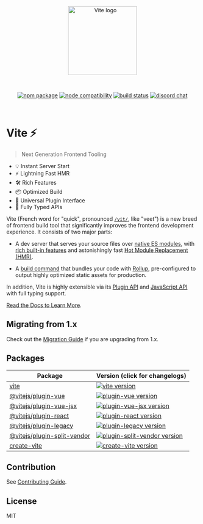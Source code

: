 <p align="center">
  <a href="https://vitejs.dev" target="_blank" rel="noopener noreferrer">
    <img width="180" src="https://vitejs.dev/logo.svg" alt="Vite logo">
  </a>
</p>
<br/>
<p align="center">
  <a href="https://npmjs.com/package/vite"><img src="https://img.shields.io/npm/v/vite.svg" alt="npm package"></a>
  <a href="https://nodejs.org/en/about/releases/"><img src="https://img.shields.io/node/v/vite.svg" alt="node compatibility"></a>
  <a href="https://github.com/vitejs/vite/actions/workflows/ci.yml"><img src="https://github.com/vitejs/vite/actions/workflows/ci.yml/badge.svg?branch=main" alt="build status"></a>
  <a href="https://chat.vitejs.dev"><img src="https://img.shields.io/badge/chat-discord-blue?style=flat&logo=discord" alt="discord chat"></a>
</p>
<br/>

# Vite ⚡

> Next Generation Frontend Tooling

- 💡 Instant Server Start
- ⚡️ Lightning Fast HMR
- 🛠️ Rich Features
- 📦 Optimized Build
- 🔩 Universal Plugin Interface
- 🔑 Fully Typed APIs

Vite (French word for "quick", pronounced [`/vit/`](https://cdn.jsdelivr.net/gh/vitejs/vite@main/docs/public/vite.mp3), like "veet") is a new breed of frontend build tool that significantly improves the frontend development experience. It consists of two major parts:

- A dev server that serves your source files over [native ES modules](https://developer.mozilla.org/en-US/docs/Web/JavaScript/Guide/Modules), with [rich built-in features](https://vitejs.dev/guide/features.html) and astonishingly fast [Hot Module Replacement (HMR)](https://vitejs.dev/guide/features.html#hot-module-replacement).

- A [build command](https://vitejs.dev/guide/build.html) that bundles your code with [Rollup](https://rollupjs.org), pre-configured to output highly optimized static assets for production.

In addition, Vite is highly extensible via its [Plugin API](https://vitejs.dev/guide/api-plugin.html) and [JavaScript API](https://vitejs.dev/guide/api-javascript.html) with full typing support.

[Read the Docs to Learn More](https://vitejs.dev).

## Migrating from 1.x

Check out the [Migration Guide](https://vitejs.dev/guide/migration.html) if you are upgrading from 1.x.

## Packages

| Package                                                     | Version (click for changelogs)                                                                                                                 |
| ----------------------------------------------------------- | :--------------------------------------------------------------------------------------------------------------------------------------------- |
| [vite](packages/vite)                                       | [![vite version](https://img.shields.io/npm/v/vite.svg?label=%20)](packages/vite/CHANGELOG.md)                                                 |
| [@vitejs/plugin-vue](packages/plugin-vue)                   | [![plugin-vue version](https://img.shields.io/npm/v/@vitejs/plugin-vue.svg?label=%20)](packages/plugin-vue/CHANGELOG.md)                       |
| [@vitejs/plugin-vue-jsx](packages/plugin-vue-jsx)           | [![plugin-vue-jsx version](https://img.shields.io/npm/v/@vitejs/plugin-vue-jsx.svg?label=%20)](packages/plugin-vue-jsx/CHANGELOG.md)           |
| [@vitejs/plugin-react](packages/plugin-react)               | [![plugin-react version](https://img.shields.io/npm/v/@vitejs/plugin-react.svg?label=%20)](packages/plugin-react/CHANGELOG.md)                 |
| [@vitejs/plugin-legacy](packages/plugin-legacy)             | [![plugin-legacy version](https://img.shields.io/npm/v/@vitejs/plugin-legacy.svg?label=%20)](packages/plugin-legacy/CHANGELOG.md)              |
| [@vitejs/plugin-split-vendor](packages/plugin-split-vendor) | [![plugin-split-vendor version](https://img.shields.io/npm/v/@vitejs/plugin-split-vendor.svg?label=%20)](packages/plugin-vue-jsx/CHANGELOG.md) |
| [create-vite](packages/create-vite)                         | [![create-vite version](https://img.shields.io/npm/v/create-vite.svg?label=%20)](packages/create-vite/CHANGELOG.md)                            |

## Contribution

See [Contributing Guide](https://github.com/vitejs/vite/blob/main/CONTRIBUTING.md).

## License

MIT
